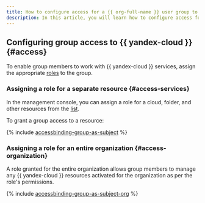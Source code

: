 ```yaml
---
title: How to configure access for a {{ org-full-name }} user group to {{ yandex-cloud }}
description: In this article, you will learn how to configure access for a {{ org-name }} user group to {{ yandex-cloud }}.
---
```


## Configuring group access to {{ yandex-cloud }} {#access}

To enable group members to work with {{ yandex-cloud }} services, assign the appropriate [roles](../../iam/concepts/access-control/roles.md) to the group.

### Assigning a role for a separate resource {#access-services}

In the management console, you can assign a role for a cloud, folder, and other resources from the [list](../../iam/concepts/access-control/resources-with-access-control.md).

To grant a group access to a resource:

{% include [accessbinding-group-as-subject](../../_includes/organization/accessbinding-group-as-subject.md) %}

### Assigning a role for an entire organization {#access-organization}

A role granted for the entire organization allows group members to manage any {{ yandex-cloud }} resources activated for the organization as per the role's permissions.

{% include [accessbinding-group-as-subject-org](../../_includes/organization/accessbinding-group-as-subject-org.md) %}